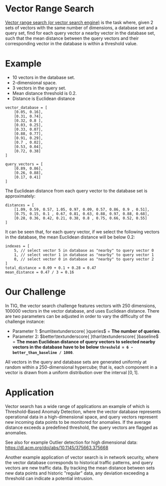 # Vector Range Search

[Vector range search (or vector search engine)](https://en.wikipedia.org/wiki/Vector_database) is the task where, given 2 sets of vectors with the same number of dimensions, a database set and a query set, find for each query vector a nearby vector in the database set, such that the mean distance between the query vectors and their corresponding vector in the database is within a threshold value.

# Example 

* 10 vectors in the database set.
* 2-dimensional space.
* 3 vectors in the query set.
* Mean distance threshold is $0.2$.
* Distance is Euclidean distance

```
vector_database = [
    [0.05, 0.16],
    [0.31, 0.74],
    [0.32, 0.8 ],
    [0.03, 0.25],
    [0.33, 0.07],
    [0.88, 0.77],
    [0.91, 0.29],
    [0.7 , 0.02],
    [0.53, 0.04],
    [0.72, 0.38]
]

query_vectors = [
    [0.89, 0.86],
    [0.26, 0.88],
    [0.17, 0.41]
]
```

The Euclidean distance from each query vector to the database set is approximately:
```
distances = [
    [1.09, 0.59, 0.57, 1.05, 0.97, 0.09, 0.57, 0.86, 0.9 , 0.51],
    [0.75, 0.15, 0.1 , 0.67, 0.81, 0.63, 0.88, 0.97, 0.88, 0.68],
    [0.28, 0.36, 0.42, 0.21, 0.38, 0.8 , 0.75, 0.66, 0.52, 0.55]
]
```

It can be seen that, for each query vector, if we select the following vectors in the database, the mean Euclidean distance will be below 0.2:
```
indexes = [
    5, // select vector 5 in database as "nearby" to query vector 0
    1, // select vector 1 in database as "nearby" to query vector 1
    0, // select vector 0 in database as "nearby" to query vector 2
]
total_distance = 0.09 + 0.1 + 0.28 = 0.47
mean_distance = 0.47 / 3 = 0.16
```

# Our Challenge

In TIG, the vector search challenge features vectors with 250 dimensions, 100000 vectors in the vector database, and uses Euclidean distance. There are two parameters can be adjusted in order to vary the difficulty of the challenge instance:

- Parameter 1: $num\textunderscore{ }queries$ = **The number of queries**.  
- Parameter 2: $better\textunderscore{ }than\textunderscore{ }baseline$ = **The mean Euclidean distance of query vectors to selected nearby vectors in the database have to be below `threshold = 6 - better_than_baseline / 1000`**. 

All vectors in the query and database sets are generated uniformly at random within a 250-dimensional hypercube; that is, each component in a vector is drawn from a uniform distribution over the interval $[0, 1]$.

# Application

Vector search has a wide range of applications an example of which is Threshold-Based Anomaly Detection, where the vector database represents operational data in a high-dimensional space, and query vectors represent new incoming data points to be monitored for anomalies. If the average distance exceeds a predefined threshold, the query vectors are flagged as anomalies. 

See also for example Outlier detection for high dimensional data: https://dl.acm.org/doi/abs/10.1145/375663.375668

Another example application of vector search is in network security, where the vector database corresponds to historical traffic patterns, and query vectors are new traffic data. By tracking the mean distance between sets new data points and historic "regular" data, any deviation exceeding a threshold can indicate a potential intrusion.

